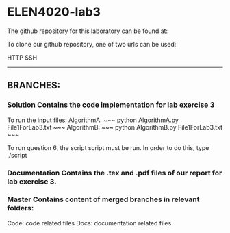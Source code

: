 # ELEN4020-lab3

The github repository for this laboratory can be found at:


To clone our github repository, one of two urls can be used:

HTTP
SSH

---------------------------------------------------------------------------
## BRANCHES:

### Solution      Contains the code implementation for lab exercise 3

To run the input files:
AlgorithmA: ~~~ python AlgorithmA.py File1ForLab3.txt ~~~
AlgorithmB: ~~~ python AlgorithmB.py File1ForLab3.txt ~~~

To run question 6, the script script must be run. In order to do this, type ./script

### Documentation     Contains the .tex and .pdf files of our report for lab exercise 3.

### Master        Contains content of merged branches in relevant folders:
Code: code related files
Docs: documentation related files

